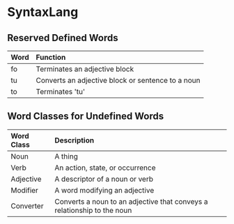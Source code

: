 # SyntaxLang
## Reserved Defined Words
| Word | Function                                          |
| :--- | :------------------------------------------------ |
| fo   | Terminates an adjective block                     |
| tu   | Converts an adjective block or sentence to a noun |
| to   | Terminates 'tu'                                   |

## Word Classes for Undefined Words
| Word Class | Description                                                             |
| :--------- | :---------------------------------------------------------------------- |
| Noun       | A thing                                                                 |
| Verb       | An action, state, or occurrence                                         |
| Adjective  | A descriptor of a noun or verb                                          |
| Modifier   | A word modifying an adjective                                           |
| Converter  | Converts a noun to an adjective that conveys a relationship to the noun |
